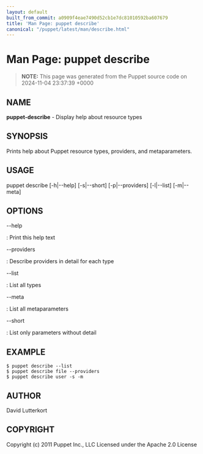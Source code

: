 ```yaml
---
layout: default
built_from_commit: a0909f4eae7490d52cb1e7dc81010592ba607679
title: 'Man Page: puppet describe'
canonical: "/puppet/latest/man/describe.html"
---
```


# Man Page: puppet describe

> **NOTE:** This page was generated from the Puppet source code on 2024-11-04 23:37:39 +0000

## NAME
**puppet-describe** - Display help about resource types

## SYNOPSIS
Prints help about Puppet resource types, providers, and metaparameters.

## USAGE
puppet describe \[-h\|\--help\] \[-s\|\--short\] \[-p\|\--providers\]
\[-l\|\--list\] \[-m\|\--meta\]

## OPTIONS
\--help

:   Print this help text

\--providers

:   Describe providers in detail for each type

\--list

:   List all types

\--meta

:   List all metaparameters

\--short

:   List only parameters without detail

## EXAMPLE

    $ puppet describe --list
    $ puppet describe file --providers
    $ puppet describe user -s -m

## AUTHOR
David Lutterkort

## COPYRIGHT
Copyright (c) 2011 Puppet Inc., LLC Licensed under the Apache 2.0
License
